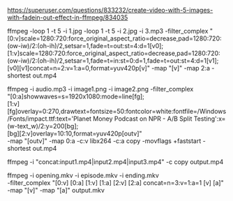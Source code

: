 ﻿https://superuser.com/questions/833232/create-video-with-5-images-with-fadein-out-effect-in-ffmpeg/834035

ffmpeg -loop 1 -t 5 -i 1.jpg -loop 1 -t 5 -i 2.jpg -i 3.mp3 -filter_complex "[0:v]scale=1280:720:force_original_aspect_ratio=decrease,pad=1280:720:(ow-iw)/2:(oh-ih)/2,setsar=1,fade=t=out:st=4:d=1[v0]; [1:v]scale=1280:720:force_original_aspect_ratio=decrease,pad=1280:720:(ow-iw)/2:(oh-ih)/2,setsar=1,fade=t=in:st=0:d=1,fade=t=out:st=4:d=1[v1];  [v0][v1]concat=n=2:v=1:a=0,format=yuv420p[v]" -map "[v]" -map 2:a -shortest out.mp4


ffmpeg -i audio.mp3 -i image1.png -i image2.png -filter_complex \
"[0:a]showwaves=s=1920x1080:mode=line[fg]; \
 [1:v][fg]overlay=0:270,drawtext=fontsize=50:fontcolor=white:fontfile=/Windows/Fonts/impact.ttf:text='Planet Money Podcast on NPR - A/B Split Testing':x=(w-text_w)/2:y=200[bg]; \
 [bg][2:v]overlay=10:10,format=yuv420p[outv]" \
-map "[outv]" -map 0:a -c:v libx264 -c:a copy -movflags +faststart -shortest out.mp4

ffmpeg -i "concat:input1.mp4|input2.mp4|input3.mp4" -c copy output.mp4

ffmpeg -i opening.mkv -i episode.mkv -i ending.mkv \
  -filter_complex "[0:v] [0:a] [1:v] [1:a] [2:v] [2:a] concat=n=3:v=1:a=1 [v] [a]" \
  -map "[v]" -map "[a]" output.mkv